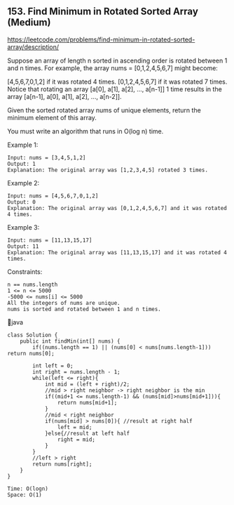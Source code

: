 ## 153. Find Minimum in Rotated Sorted Array (Medium)
https://leetcode.com/problems/find-minimum-in-rotated-sorted-array/description/

Suppose an array of length n sorted in ascending order is rotated between 1 and n times. For example, the array nums = [0,1,2,4,5,6,7] might become:

[4,5,6,7,0,1,2] if it was rotated 4 times.
[0,1,2,4,5,6,7] if it was rotated 7 times.
Notice that rotating an array [a[0], a[1], a[2], ..., a[n-1]] 1 time results in the array [a[n-1], a[0], a[1], a[2], ..., a[n-2]].

Given the sorted rotated array nums of unique elements, return the minimum element of this array.

You must write an algorithm that runs in O(log n) time.

 

Example 1:
    
    Input: nums = [3,4,5,1,2]
    Output: 1
    Explanation: The original array was [1,2,3,4,5] rotated 3 times.
Example 2:
    
    Input: nums = [4,5,6,7,0,1,2]
    Output: 0
    Explanation: The original array was [0,1,2,4,5,6,7] and it was rotated 4 times.
Example 3:
    
    Input: nums = [11,13,15,17]
    Output: 11
    Explanation: The original array was [11,13,15,17] and it was rotated 4 times. 
 

Constraints:

    n == nums.length
    1 <= n <= 5000
    -5000 <= nums[i] <= 5000
    All the integers of nums are unique.
    nums is sorted and rotated between 1 and n times.
          
  🥥java
  
    class Solution {
        public int findMin(int[] nums) {
            if((nums.length == 1) || (nums[0] < nums[nums.length-1])) return nums[0];
    
            int left = 0;
            int right = nums.length - 1;
            while(left <= right){
                int mid = (left + right)/2;
                //mid > right neighbor -> right neighbor is the min
                if((mid+1 <= nums.length-1) && (nums[mid]>nums[mid+1])){
                    return nums[mid+1];
                }
                //mid < right neighbor
                if(nums[mid] > nums[0]){ //result at right half
                    left = mid;
                }else{//result at left half
                    right = mid;
                }
            }
            //left > right 
            return nums[right];
        }
    }

    Time: O(logn)
    Space: O(1)
